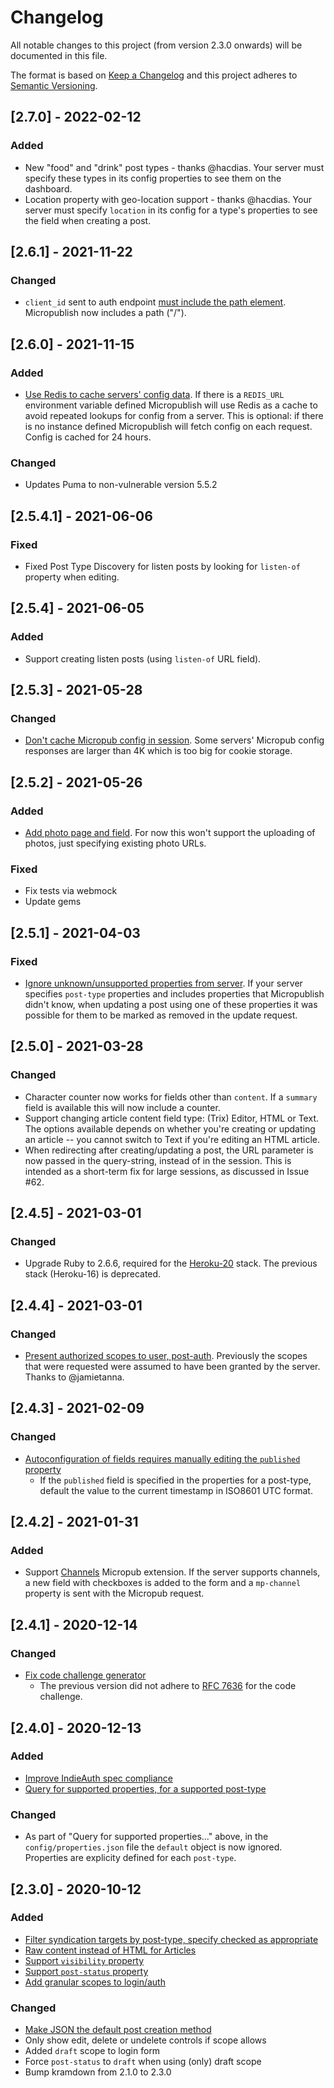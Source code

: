 # Changelog

All notable changes to this project (from version 2.3.0 onwards) will be
documented in this file.

The format is based on [Keep a Changelog](https://keepachangelog.com/en/1.0.0/)
and this project adheres to
[Semantic Versioning](https://semver.org/spec/v2.0.0.html).

## [2.7.0] - 2022-02-12

### Added

- New "food" and "drink" post types - thanks @hacdias. Your server must specify
  these types in its config properties to see them on the dashboard.
- Location property with geo-location support - thanks @hacdias. Your server
  must specify `location` in its config for a type's properties to see the field
  when creating a post.

## [2.6.1] - 2021-11-22

### Changed

- `client_id` sent to auth endpoint [must include the path element](https://indieauth.spec.indieweb.org/#client-identifier).
  Micropublish now includes a path ("/").

## [2.6.0] - 2021-11-15

### Added

- [Use Redis to cache servers' config data](https://github.com/barryf/micropublish/issues/86).
  If there is a `REDIS_URL` environment variable defined Micropublish will use
  Redis as a cache to avoid repeated lookups for config from a server. This is
  optional: if there is no instance defined Micropublish will fetch config on
  each request. Config is cached for 24 hours.

### Changed

- Updates Puma to non-vulnerable version 5.5.2

## [2.5.4.1] - 2021-06-06

### Fixed

- Fixed Post Type Discovery for listen posts by looking for `listen-of` property
  when editing.

## [2.5.4] - 2021-06-05

### Added

- Support creating listen posts (using `listen-of` URL field).

## [2.5.3] - 2021-05-28

### Changed

- [Don't cache Micropub config in session](https://github.com/barryf/micropublish/issues/76).
  Some servers' Micropub config responses are larger than 4K which is too big
  for cookie storage.

## [2.5.2] - 2021-05-26

### Added

- [Add photo page and field](https://github.com/barryf/micropublish/issues/73).
  For now this won't support the uploading of photos, just specifying existing
  photo URLs.

### Fixed

- Fix tests via webmock
- Update gems

## [2.5.1] - 2021-04-03

### Fixed

- [Ignore unknown/unsupported properties from server](https://github.com/barryf/micropublish/pull/68).
  If your server specifies `post-type` properties and includes properties that
  Micropublish didn't know, when updating a post using one of these properties
  it was possible for them to be marked as removed in the update request.

## [2.5.0] - 2021-03-28

### Changed

- Character counter now works for fields other than `content`. If a `summary`
  field is available this will now include a counter.
- Support changing article content field type: (Trix) Editor, HTML or Text.
  The options available depends on whether you're creating or updating an
  article -- you cannot switch to Text if you're editing an HTML article.
- When redirecting after creating/updating a post, the URL parameter is now
  passed in the query-string, instead of in the session. This is intended as
  a short-term fix for large sessions, as discussed in Issue #62.

## [2.4.5] - 2021-03-01

### Changed

- Upgrade Ruby to 2.6.6, required for the
  [Heroku-20](https://devcenter.heroku.com/articles/heroku-20-stack) stack.
  The previous stack (Heroku-16) is deprecated.

## [2.4.4] - 2021-03-01

### Changed

- [Present authorized scopes to user, post-auth](https://github.com/barryf/micropublish/pull/63).
  Previously the scopes that were requested were assumed to have been granted by
  the server. Thanks to @jamietanna.

## [2.4.3] - 2021-02-09

### Changed

- [Autoconfiguration of fields requires manually editing the `published` property](https://github.com/barryf/micropublish/issues/59)
  - If the `published` field is specified in the properties for a post-type,
    default the value to the current timestamp in ISO8601 UTC format.

## [2.4.2] - 2021-01-31

### Added

- Support [Channels](https://github.com/indieweb/micropub-extensions/issues/40)
  Micropub extension. If the server supports channels, a new field with
  checkboxes is added to the form and a `mp-channel` property is sent with the
  Micropub request.

## [2.4.1] - 2020-12-14

### Changed

- [Fix code challenge generator](https://github.com/barryf/micropublish/commit/c42324a2a61523942f484b51d3d7e3b87f5fbef7)
  - The previous version did not adhere to [RFC 7636](https://tools.ietf.org/html/rfc7636#appendix-A) for the code challenge.

## [2.4.0] - 2020-12-13

### Added

- [Improve IndieAuth spec compliance](https://github.com/barryf/micropublish/issues/54)
- [Query for supported properties, for a supported post-type](https://github.com/barryf/micropublish/issues/51)

### Changed

- As part of "Query for supported properties..." above, in the `config/properties.json` file the `default` object is now ignored. Properties are explicity defined for each `post-type`.

## [2.3.0] - 2020-10-12

### Added

- [Filter syndication targets by post-type, specify checked as appropriate](https://github.com/barryf/micropublish/issues/45)
- [Raw content instead of HTML for Articles](https://github.com/barryf/micropublish/issues/42)
- [Support `visibility` property](https://github.com/barryf/micropublish/issues/36)
- [Support `post-status` property](https://github.com/barryf/micropublish/issues/35)
- [Add granular scopes to login/auth](https://github.com/barryf/micropublish/issues/33)

### Changed

- [Make JSON the default post creation method](https://github.com/barryf/micropublish/issues/41)
- Only show edit, delete or undelete controls if scope allows
- Added `draft` scope to login form
- Force `post-status` to `draft` when using (only) draft scope
- Bump kramdown from 2.1.0 to 2.3.0
